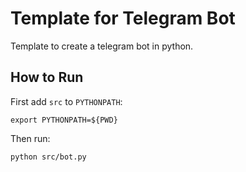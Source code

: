 # Template for Telegram Bot

Template to create a telegram bot in python.

## How to Run
First add `src` to `PYTHONPATH`:
```
export PYTHONPATH=${PWD}
```
Then run:
```
python src/bot.py
```


